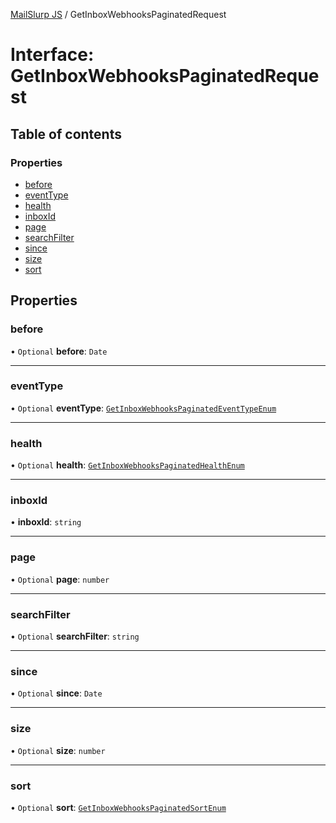 [MailSlurp JS](../README.md) / GetInboxWebhooksPaginatedRequest

# Interface: GetInboxWebhooksPaginatedRequest

## Table of contents

### Properties

- [before](GetInboxWebhooksPaginatedRequest.md#before)
- [eventType](GetInboxWebhooksPaginatedRequest.md#eventtype)
- [health](GetInboxWebhooksPaginatedRequest.md#health)
- [inboxId](GetInboxWebhooksPaginatedRequest.md#inboxid)
- [page](GetInboxWebhooksPaginatedRequest.md#page)
- [searchFilter](GetInboxWebhooksPaginatedRequest.md#searchfilter)
- [since](GetInboxWebhooksPaginatedRequest.md#since)
- [size](GetInboxWebhooksPaginatedRequest.md#size)
- [sort](GetInboxWebhooksPaginatedRequest.md#sort)

## Properties

### before

• `Optional` **before**: `Date`

___

### eventType

• `Optional` **eventType**: [`GetInboxWebhooksPaginatedEventTypeEnum`](../enums/GetInboxWebhooksPaginatedEventTypeEnum.md)

___

### health

• `Optional` **health**: [`GetInboxWebhooksPaginatedHealthEnum`](../enums/GetInboxWebhooksPaginatedHealthEnum.md)

___

### inboxId

• **inboxId**: `string`

___

### page

• `Optional` **page**: `number`

___

### searchFilter

• `Optional` **searchFilter**: `string`

___

### since

• `Optional` **since**: `Date`

___

### size

• `Optional` **size**: `number`

___

### sort

• `Optional` **sort**: [`GetInboxWebhooksPaginatedSortEnum`](../enums/GetInboxWebhooksPaginatedSortEnum.md)
